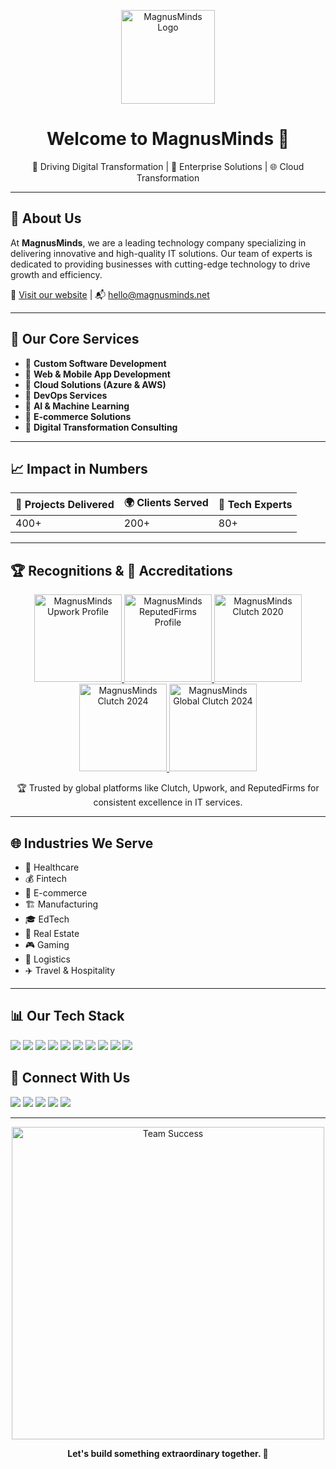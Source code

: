 <p align="center">
  <img src="https://www.magnusminds.net/images/logo-horizontal.webp" width="150" alt="MagnusMinds Logo"/>
</p>

<h1 align="center">Welcome to MagnusMinds 👋</h1>

<p align="center">
  🚀 Driving Digital Transformation | 💼 Enterprise Solutions | 🌐 Cloud Transformation
</p>

---

## 🌟 About Us

At **MagnusMinds**, we are a leading technology company specializing in delivering innovative and high-quality IT solutions. Our team of experts is dedicated to providing businesses with cutting-edge technology to drive growth and efficiency.

🔗 [Visit our website](https://magnusminds.net) | 📬 hello@magnusminds.net

---

## 🧩 Our Core Services

- 🔹 **Custom Software Development**
- 🔹 **Web & Mobile App Development**
- 🔹 **Cloud Solutions (Azure & AWS)**
- 🔹 **DevOps Services**
- 🔹 **AI & Machine Learning**
- 🔹 **E-commerce Solutions**
- 🔹 **Digital Transformation Consulting**

---

## 📈 Impact in Numbers

| 🚀 Projects Delivered | 🌍 Clients Served | 🧠 Tech Experts |
|----------------------|------------------|----------------|
| 400+                 | 200+             | 80+            |

---
 
## 🏆 Recognitions & 📢 Accreditations

<p align="center">
  <a href="https://www.upwork.com/agencies/magnusminds/" target="_blank">
    <img src="https://magnusminds.net/images/upworks-updated.webp" alt="MagnusMinds Upwork Profile" width="140" />
  </a>
  <a href="https://reputedfirms.com/magnusminds" target="_blank">
    <img src="https://magnusminds.net/images/extract.webp" alt="MagnusMinds ReputedFirms Profile" width="140" />
  </a>
  <a href="https://clutch.co/profile/magnusminds-it-solution-llp" target="_blank">
    <img src="https://magnusminds.net/images/clutch-2020.webp" alt="MagnusMinds Clutch 2020" width="140" />
  </a>
  <a href="https://clutch.co/profile/magnusminds-it-solution-llp" target="_blank">
    <img src="https://magnusminds.net/images/clutch-2024.webp" alt="MagnusMinds Clutch 2024" width="140" />
  </a>
  <a href="https://clutch.co/profile/magnusminds-it-solution-llp" target="_blank">
    <img src="https://magnusminds.net/images/Clutch-global-2024.png" alt="MagnusMinds Global Clutch 2024" width="140" />
  </a>
</p>

<p align="center">
  🏆 Trusted by global platforms like Clutch, Upwork, and ReputedFirms for consistent excellence in IT services.
</p>

---

## 🌐 Industries We Serve

- 🏥 Healthcare
- 💰 Fintech
- 🛒 E-commerce
- 🏗️ Manufacturing
- 🎓 EdTech
- 🏢 Real Estate
- 🎮 Gaming
- 🚚 Logistics
- ✈️ Travel & Hospitality

---

## 📊 Our Tech Stack

<p align="left">
  <img src="https://img.shields.io/badge/.NET-512BD4?style=for-the-badge&logo=dotnet&logoColor=white"/>
  <img src="https://img.shields.io/badge/Azure-0078D4?style=for-the-badge&logo=microsoft-azure&logoColor=white"/>
  <img src="https://img.shields.io/badge/AWS-232F3E?style=for-the-badge&logo=amazon-aws&logoColor=white"/>
  <img src="https://img.shields.io/badge/React-20232A?style=for-the-badge&logo=react&logoColor=61DAFB"/>
  <img src="https://img.shields.io/badge/Angular-DD0031?style=for-the-badge&logo=angular&logoColor=white"/>
  <img src="https://img.shields.io/badge/Node.js-339933?style=for-the-badge&logo=nodedotjs&logoColor=white"/>
  <img src="https://img.shields.io/badge/MongoDB-4EA94B?style=for-the-badge&logo=mongodb&logoColor=white"/>
  <img src="https://img.shields.io/badge/SQL Server-CC2927?style=for-the-badge&logo=microsoft-sql-server&logoColor=white"/>
  <img src="https://img.shields.io/badge/Power BI-F2C811?style=for-the-badge&logo=power-bi&logoColor=black"/>
  <img src="https://img.shields.io/badge/PowerApps-742774?style=for-the-badge&logo=powerapps&logoColor=white"/>
</p>


## 🤝 Connect With Us

<p align="left">
  <a href="https://magnusminds.net"><img src="https://img.shields.io/badge/Website-Visit-blue?style=flat-square&logo=google-chrome" /></a>
  <a href="https://www.linkedin.com/company/magnusmind"><img src="https://img.shields.io/badge/LinkedIn-Follow-blue?style=flat-square&logo=linkedin" /></a>
  <a href="https://www.facebook.com/MagnusMinds-112542050093975"><img src="https://img.shields.io/badge/Facebook-Like-1877F2?style=flat-square&logo=facebook&logoColor=white" /></a>
  <a href="https://www.instagram.com/magnusminds_it_solution"><img src="https://img.shields.io/badge/Instagram-Follow-E4405F?style=flat-square&logo=instagram&logoColor=white" /></a>
  <a href="https://twitter.com/magnusminds"><img src="https://img.shields.io/badge/Twitter-Follow-1DA1F2?style=flat-square&logo=twitter&logoColor=white" /></a>
</p>

---

<p align="center">
  <img src="https://www.magnusminds.net/images/gallery/employee_perks_image_magnusminds.png" width="500" alt="Team Success"/>
</p>

<p align="center"><b>Let's build something extraordinary together. 🚀</b></p>
